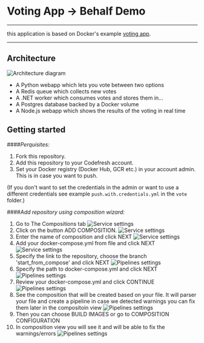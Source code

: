 Voting App -> Behalf Demo
==========


-------------

this application is based on Docker's example [voting app](https://github.com/docker/example-voting-app). 

--------------------



Architecture
------------

![Architecture diagram](images/architecture.png)

* A Python webapp which lets you vote between two options
* A Redis queue which collects new votes
* A .NET worker which consumes votes and stores them in…
* A Postgres database backed by a Docker volume
* A Node.js webapp which shows the results of the voting in real time


Getting started
---------------
####*Perquisites:*
1. Fork this repository.
2. Add this repository to your Codefresh account.
3. Set your Docker registry (Docker Hub, GCR etc.) in your account admin. This is in case you want to push.

(If you don't want to set the credentials in the admin or want to use a different credentials see example `push.with.credentials.yml` in the `vote` folder.)

####*Add repository using composition wizard:*

1. Go to The Compositions tab
![Service settings](images/codefresh_composition_first_screen.png)
2. Click on the button ADD COMPOSITION.
![Service settings](images/codefresh_name_composition.png)
3. Enter the name of composition and click NEXT
![Service settings](images/codefresh_compose_from_file.png)
4. Add your docker-compose.yml from file and click NEXT
![Service settings](images/codefresh_select_repo.png)
5. Specify the link to the repository, choose the branch 'start_from_compose' and click NEXT
![Pipelines settings](images/codefresh_docker_compose.png)
6. Specify the path to docker-compose.yml and click NEXT
![Pipelines settings](images/codefresh_review_docker_compose.png)
7. Review your docker-compose.yml and click CONTINUE
![Pipelines settings](images/codefresh_compose_file.png)
8. See the composition that will be created based on your file. It will parser your file and create a pipeline
in case we detected warnings you can fix them later in the compositoin view
![Pipelines settings](images/codefresh_build_images.png)
9. Then you can choose BUILD IMAGES or go to COMPOSITION CONFIGURATION
10. In composition view you will see it and will be able to fix the warnings/errors
![Pipelines settings](images/codefresh_compose_editor.png)